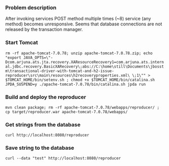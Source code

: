 ### Problem description

After invoking services POST method multiple times (~8) service (any method) becomes unresponsive. Seems that database connections are not released by the transaction manager.

### Start Tomcat

`rm -rf apache-tomcat-7.0.78; unzip apache-tomcat-7.0.78.zip; echo "export JAVA_OPTS=\"-Dcom.arjuna.ats.jta.recovery.XAResourceRecovery1=com.arjuna.ats.internal.jdbc.recovery.BasicXARecovery\;abs://C:\home\still\Documents\jbosstm\transactional-driver-with-tomcat-and-h2-issue-reproducer\src\main\resources\h2recoveryproperties.xml\ \;1\"" > $TOMCAT_HOME/bin/setenv.sh ; chmod +x $TOMCAT_HOME/bin/catalina.sh`
`JPDA_SUSPEND=y ./apache-tomcat-7.0.78/bin/catalina.sh jpda run`


### Build and deploy the reproducer

`mvn clean package; rm -rf apache-tomcat-7.0.78/webapps/reproducer/ ; cp target/reproducer.war apache-tomcat-7.0.78/webapps/`

### Get strings from the database

`curl http://localhost:8080/reproducer`

### Save string to the database

`curl --data "test" http://localhost:8080/reproducer`
